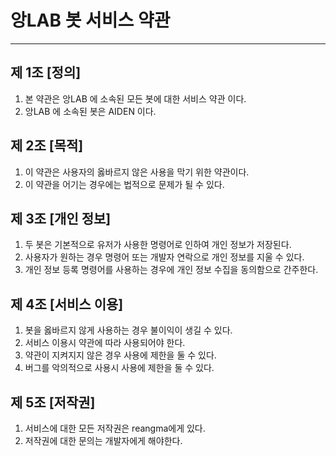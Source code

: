 # 앙LAB 봇 서비스 약관
* * *
## 제 1조 [정의]
1. 본 약관은 앙LAB 에 소속된 모든 봇에 대한 서비스 약관 이다.
2. 앙LAB 에 소속된 봇은 AIDEN 이다.
## 제 2조 [목적]
1. 이 약관은 사용자의 옳바르지 않은 사용을 막기 위한 약관이다.
2. 이 약관을 어기는 경우에는 법적으로 문제가 될 수 있다.
## 제 3조 [개인 정보]
1. 두 봇은 기본적으로 유저가 사용한 명령어로 인하여 개인 정보가 저장된다.
2. 사용자가 원하는 경우 명령어 또는 개발자 연락으로 개인 정보를 지울 수 있다.
3. 개인 정보 등록 명령어를 사용하는 경우에 개인 정보 수집을 동의함으로 간주한다.
## 제 4조 [서비스 이용]
1. 봇을 옳바르지 않게 사용하는 경우 불이익이 생길 수 있다.
2. 서비스 이용시 약관에 따라 사용되어야 한다.
3. 약관이 지켜지지 않은 경우 사용에 제한을 둘 수 있다.
4. 버그를 악의적으로 사용시 사용에 제한을 둘 수 있다.
## 제 5조 [저작권]
1. 서비스에 대한 모든 저작권은 reangma에게 있다.
2. 저작권에 대한 문의는 개발자에게 해야한다.
